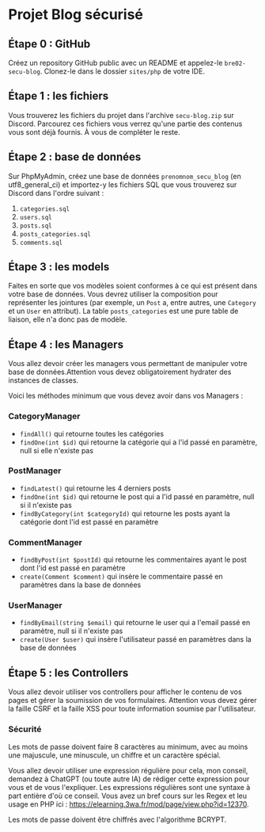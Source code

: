 # Projet Blog sécurisé


## Étape 0 : GitHub

Créez un repository GitHub public avec un README et appelez-le `bre02-secu-blog`.
Clonez-le dans le dossier `sites/php` de votre IDE.


## Étape 1 : les fichiers

Vous trouverez les fichiers du projet dans l'archive `secu-blog.zip` sur Discord.
Parcourez ces fichiers vous verrez qu'une partie des contenus vous sont déjà fournis. À vous de compléter le reste.


## Étape 2 : base de données

Sur PhpMyAdmin, créez une base de données `prenomnom_secu_blog` (en utf8_general_ci) et importez-y les fichiers SQL que vous trouverez sur Discord dans l'ordre suivant : 

1. `categories.sql`
2. `users.sql`
3. `posts.sql`
4. `posts_categories.sql`
5. `comments.sql`


## Étape 3 : les models

Faites en sorte que vos modèles soient conformes à ce qui est présent dans votre base de données. Vous devrez utiliser la composition pour représenter les jointures (par exemple, un `Post` a, entre autres, une `Category` et un `User` en attribut). 
La table `posts_categories` est une pure table de liaison, elle n'a donc pas de modèle.


## Étape 4 : les Managers

Vous allez devoir créer les managers vous permettant de manipuler votre base de données.Attention vous devez obligatoirement hydrater des instances de classes.

Voici les méthodes minimum que vous devez avoir dans vos Managers :

### CategoryManager

- `findAll()` qui retourne toutes les catégories
- `findOne(int $id)` qui retourne la catégorie qui a l'id passé en paramètre, null si elle n'existe pas

### PostManager

- `findLatest()` qui retourne les 4 derniers posts
- `findOne(int $id)` qui retourne le post qui a l'id passé en paramètre, null si il n'existe pas 
- `findByCategory(int $categoryId)` qui retourne les posts ayant la catégorie dont l'id est passé en paramètre

### CommentManager

- `findByPost(int $postId)` qui retourne les commentaires ayant le post dont l'id est passé en paramètre
- `create(Comment $comment)` qui insère le commentaire passé en paramètres dans la base de données

### UserManager

- `findByEmail(string $email)` qui retourne le user qui a l'email passé en paramètre, null si il n'existe pas
- `create(User $user)` qui insère l'utilisateur passé en paramètres dans la base de données


## Étape 5 : les Controllers

Vous allez devoir utiliser vos controllers pour afficher le contenu de vos pages et gérer la soumission de vos formulaires. Attention vous devez gérer la faille CSRF et la faille XSS pour toute information soumise par l'utilisateur.

### Sécurité

Les mots de passe doivent faire 8 caractères au minimum, avec au moins une majuscule, une minuscule, un chiffre et un caractère spécial.

Vous allez devoir utiliser une expression régulière pour cela, mon conseil, demandez à ChatGPT (ou toute autre IA) de rédiger cette expression pour vous et de vous l'expliquer. Les expressions régulières sont une syntaxe à part entière d'où ce conseil. Vous avez un bref cours sur les Regex et leu usage en PHP ici : https://elearning.3wa.fr/mod/page/view.php?id=12370. 

Les mots de passe doivent être chiffrés avec l'algorithme BCRYPT.